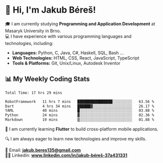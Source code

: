 # 👋 Hi, I'm Jakub Béreš!

🎓 I am currently studying **Programming and Application Development** at Masaryk University in Brno.  
💻 I have experience with various programming languages and technologies, including:  
   - **Languages:** Python, C, Java, C#, Haskell, SQL, Bash ...  
   - **Web Technologies:** HTML, CSS, React, JavaScript, TypeScript  
   - **Tools & Platforms:** Git, Unix/Linux, Autodesk Inventor

## 📊 My Weekly Coding Stats
<!--START_SECTION:waka-->

```txt
Total Time: 17 hrs 29 mins

RobotFramework   11 hrs 7 mins   ████████████████░░░░░░░░░   63.56 %
Dart             4 hrs 34 mins   ██████▓░░░░░░░░░░░░░░░░░░   26.17 %
YAML             40 mins         █░░░░░░░░░░░░░░░░░░░░░░░░   03.88 %
Python           24 mins         ▓░░░░░░░░░░░░░░░░░░░░░░░░   02.36 %
Markdown         19 mins         ▒░░░░░░░░░░░░░░░░░░░░░░░░   01.88 %
```

<!--END_SECTION:waka-->

🚀 I am currently learning **Flutter** to build cross-platform mobile applications.  

🔍 I am always eager to learn new technologies and improve my skills.  

📩 Email:        **jakub.beres135@gmail.com**  
🧑‍💻 Linkedin:     **www.linkedin.com/in/jakub-béreš-37a431331**


